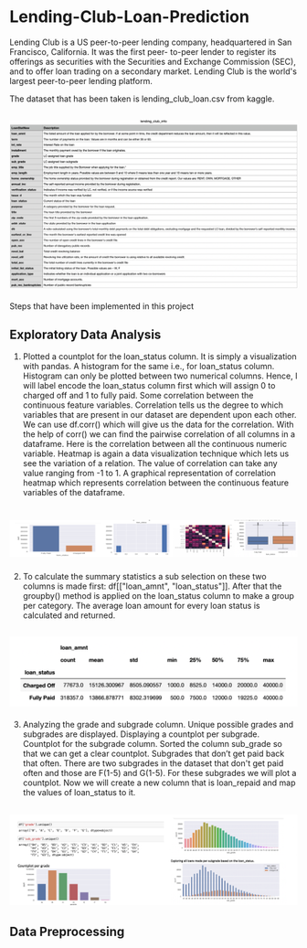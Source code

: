# Lending-Club-Loan-Prediction
Lending Club is a US peer-to-peer lending company, headquartered in San Francisco, California. It was the first peer-
to-peer lender to register its offerings as securities with the Securities and Exchange Commission (SEC), and to offer loan trading on a secondary market. Lending Club is the world's largest peer-to-peer lending platform.

The dataset that has been taken is lending_club_loan.csv from kaggle.
## ![Rishita Kotiyal header](https://github.com/rishita27/Lending-Club-Loan-Prediction/blob/master/Outputs/Info.png)

Steps that have been implemented in this project

## Exploratory Data Analysis

1. Plotted a countplot for the loan_status column. It is simply a visualization with pandas. A histogram for the same i.e., for loan_status column. Histogram can only be plotted between two numerical columns. Hence, I will label encode the loan_status column first which will assign 0 to charged off and 1 to fully paid. Some correlation between the continuous feature variables. Correlation tells us the degree to which variables that are present in our dataset are dependent upon each other. We can use df.corr() which will give us the data for the correlation. With the help of corr() we can find the pairwise correlation of all columns in a dataframe. Here is the correlation between all the continuous numeric variable. Heatmap is again a data visualization technique which lets us see the variation of a relation. The value of correlation can take any value ranging from -1 to 1. A graphical representation of correlation heatmap which represents correlation between the continuous feature variables of the dataframe.
# ![Rishita Kotiyal header](https://github.com/rishita27/Lending-Club-Loan-Prediction/blob/master/Outputs/image-3.png)


2. To calculate the summary statistics a sub selection on these two columns is made first: df[["loan_amnt", "loan_status"]]. After that the groupby() method is applied on the loan_status column to make a group per category. The average loan amount for every loan status is calculated and returned.
## ![Rishita Kotiyal header](https://github.com/rishita27/Lending-Club-Loan-Prediction/blob/master/Outputs/Screenshot%202022-01-13%20at%206.40.25%20PM.png)

3. Analyzing the grade and subgrade column. Unique possible grades and subgrades are displayed. Displaying a countplot per subgrade. Countplot for the subgrade column. Sorted the column sub_grade so that we can get a clear countplot. Subgrades that don’t get paid back that often. There are two subgrades in the dataset that don't get paid often and those are F(1-5) and G(1-5). For these subgrades we will plot a countplot. Now we will create a new column that is loan_repaid and map the values of loan_status to it.
## ![Rishita Kotiyal header](https://github.com/rishita27/Lending-Club-Loan-Prediction/blob/master/Outputs/image-5.png)
## Data Preprocessing



